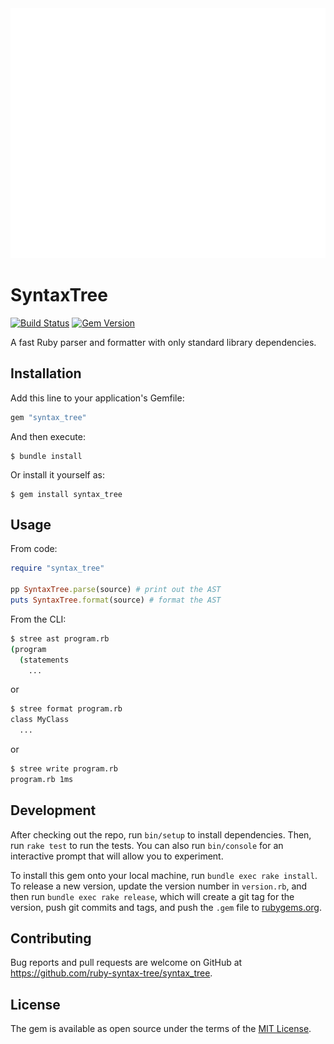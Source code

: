 <div align="center">
  <img alt="Syntax Tree" height="400px" src="./doc/logo.svg">
</div>

# SyntaxTree

[![Build Status](https://github.com/ruby-syntax-tree/syntax_tree/actions/workflows/main.yml/badge.svg)](https://github.com/ruby-syntax-tree/syntax_tree/actions/workflows/main.yml)
[![Gem Version](https://img.shields.io/gem/v/syntax_tree.svg)](https://rubygems.org/gems/syntax_tree)

A fast Ruby parser and formatter with only standard library dependencies.

## Installation

Add this line to your application's Gemfile:

```ruby
gem "syntax_tree"
```

And then execute:

    $ bundle install

Or install it yourself as:

    $ gem install syntax_tree

## Usage

From code:

```ruby
require "syntax_tree"

pp SyntaxTree.parse(source) # print out the AST
puts SyntaxTree.format(source) # format the AST
```

From the CLI:

```sh
$ stree ast program.rb
(program
  (statements
    ...
```

or

```sh
$ stree format program.rb
class MyClass
  ...
```

or

```sh
$ stree write program.rb
program.rb 1ms
```

## Development

After checking out the repo, run `bin/setup` to install dependencies. Then, run `rake test` to run the tests. You can also run `bin/console` for an interactive prompt that will allow you to experiment.

To install this gem onto your local machine, run `bundle exec rake install`. To release a new version, update the version number in `version.rb`, and then run `bundle exec rake release`, which will create a git tag for the version, push git commits and tags, and push the `.gem` file to [rubygems.org](https://rubygems.org).

## Contributing

Bug reports and pull requests are welcome on GitHub at https://github.com/ruby-syntax-tree/syntax_tree.

## License

The gem is available as open source under the terms of the [MIT License](https://opensource.org/licenses/MIT).
